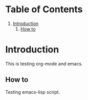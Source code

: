 ---
---


# Table of Contents

1.  [Introduction](#orgb35eb36)
    1.  [How to](#org3f41e5b)


<a id="orgb35eb36"></a>

# Introduction

This is testing org-mode and emacs.


<a id="org3f41e5b"></a>

## How to

Testing emacs-lisp script.

